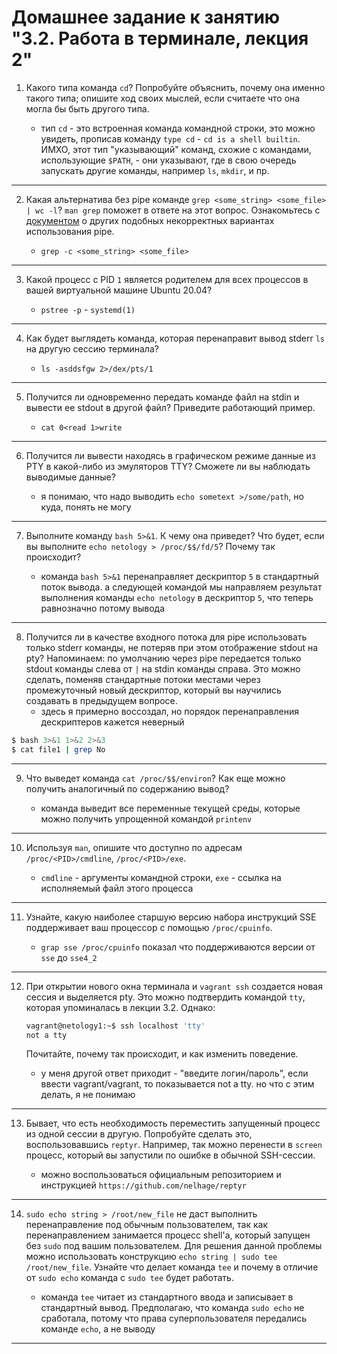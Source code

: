 # Домашнее задание к занятию "3.2. Работа в терминале, лекция 2"

1. Какого типа команда `cd`? Попробуйте объяснить, почему она именно такого типа; опишите ход своих мыслей, если считаете что она могла бы быть другого типа.

	- тип `cd` - это встроенная команда командной строки, это можно увидеть, прописав команду `type cd` - `cd is a shell builtin`. ИМХО, этот тип "указывающий" команд, схожие с командами, использующие `$PATH`, - они указывают, где в свою очередь запускать другие команды, например `ls`, `mkdir`, и пр.

***
2. Какая альтернатива без pipe команде `grep <some_string> <some_file> | wc -l`? `man grep` поможет в ответе на этот вопрос. Ознакомьтесь с [документом](http://www.smallo.ruhr.de/award.html) о других подобных некорректных вариантах использования pipe.

	- `grep -c <some_string> <some_file>`

***

3. Какой процесс с PID `1` является родителем для всех процессов в вашей виртуальной машине Ubuntu 20.04?

	- `pstree -p` - `systemd(1)`

***

4. Как будет выглядеть команда, которая перенаправит вывод stderr `ls` на другую сессию терминала?

	- `ls -asddsfgw 2>/dex/pts/1`

***
5. Получится ли одновременно передать команде файл на stdin и вывести ее stdout в другой файл? Приведите работающий пример.

	- `cat 0<read 1>write`

***
6. Получится ли вывести находясь в графическом режиме данные из PTY в какой-либо из эмуляторов TTY? Сможете ли вы наблюдать выводимые данные?

	- я понимаю, что надо выводить `echo sometext >/some/path`, но куда, понять не могу

***
7. Выполните команду `bash 5>&1`. К чему она приведет? Что будет, если вы выполните `echo netology > /proc/$$/fd/5`? Почему так происходит?

	- команда `bash 5>&1` перенаправляет дескриптор `5` в стандартный поток вывода. а следующей командой мы направляем результат выполнения команды `echo netology` в дескриптор `5`, что теперь равнозначно потому вывода

***
8. Получится ли в качестве входного потока для pipe использовать только stderr команды, не потеряв при этом отображение stdout на pty? Напоминаем: по умолчанию через pipe передается только stdout команды слева от `|` на stdin команды справа.
Это можно сделать, поменяв стандартные потоки местами через промежуточный новый дескриптор, который вы научились создавать в предыдущем вопросе.
	- здесь я примерно воссоздал, но порядок перенаправления дескриптеров кажется неверный

```bash
$ bash 3>&1 1>&2 2>&3
$ cat file1 | grep No
```

***
9. Что выведет команда `cat /proc/$$/environ`? Как еще можно получить аналогичный по содержанию вывод?

	- команда выведит все переменные текущей среды, которые можно получить упрощенной командой `printenv`

***
10. Используя `man`, опишите что доступно по адресам `/proc/<PID>/cmdline`, `/proc/<PID>/exe`.

	- `cmdline` - аргументы командной строки, `exe` - cсылка на исполняемый файл этого процесса

***
11. Узнайте, какую наиболее старшую версию набора инструкций SSE поддерживает ваш процессор с помощью `/proc/cpuinfo`.

	- `grap sse /proc/cpuinfo` показал что поддерживаются версии от `sse` до `sse4_2`

***
12. При открытии нового окна терминала и `vagrant ssh` создается новая сессия и выделяется pty. Это можно подтвердить командой `tty`, которая упоминалась в лекции 3.2. Однако:

    ```bash
	vagrant@netology1:~$ ssh localhost 'tty'
	not a tty
    ```
	Почитайте, почему так происходит, и как изменить поведение.

	- у меня другой ответ приходит - "введите логин/пароль", если ввести vagrant/vagrant, то показывается not a tty. но что с этим делать, я не понимаю

***
13. Бывает, что есть необходимость переместить запущенный процесс из одной сессии в другую. Попробуйте сделать это, воспользовавшись `reptyr`. Например, так можно перенести в `screen` процесс, который вы запустили по ошибке в обычной SSH-сессии.

	- можно воспользоваться официальным репозиторием и инструкцией `https://github.com/nelhage/reptyr`

***
14. `sudo echo string > /root/new_file` не даст выполнить перенаправление под обычным пользователем, так как перенаправлением занимается процесс shell'а, который запущен без `sudo` под вашим пользователем. Для решения данной проблемы можно использовать конструкцию `echo string | sudo tee /root/new_file`. Узнайте что делает команда `tee` и почему в отличие от `sudo echo` команда с `sudo tee` будет работать.

	- команда `tee` читает из стандартного ввода и записывает в стандартный вывод. Предполагаю, что команда `sudo echo` не сработала, потому что права суперпользователя передались команде `echo`, а не выводу

***